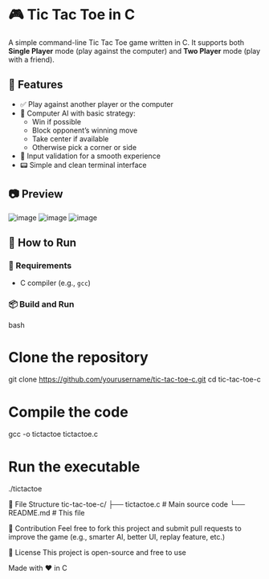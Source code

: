 # 🎮 Tic Tac Toe in C

A simple command-line Tic Tac Toe game written in C. It supports both **Single Player** mode (play against the computer) and **Two Player** mode (play with a friend).

## 🧠 Features

- ✅ Play against another player or the computer
- 🤖 Computer AI with basic strategy:
  - Win if possible
  - Block opponent’s winning move
  - Take center if available
  - Otherwise pick a corner or side
- 🎯 Input validation for a smooth experience
- 📟 Simple and clean terminal interface

## 📷 Preview

![image](https://github.com/user-attachments/assets/9a812685-0ad3-416c-ab51-4a0416df56f3)
![image](https://github.com/user-attachments/assets/b9c0ace8-31fc-4470-bc74-1feee535220d)
![image](https://github.com/user-attachments/assets/b5b70511-7b19-44d7-8b00-97064c9a3dbb)


## 🚀 How to Run

### 🔧 Requirements

- C compiler (e.g., `gcc`)

### 📦 Build and Run

bash
# Clone the repository
git clone https://github.com/yourusername/tic-tac-toe-c.git
cd tic-tac-toe-c

# Compile the code
gcc -o tictactoe tictactoe.c

# Run the executable
./tictactoe


📁 File Structure
tic-tac-toe-c/
├── tictactoe.c      # Main source code
└── README.md        # This file

🙌 Contribution
Feel free to fork this project and submit pull requests to improve the game (e.g., smarter AI, better UI, replay feature, etc.)

📜 License
This project is open-source and free to use

Made with ❤️ in C


 


